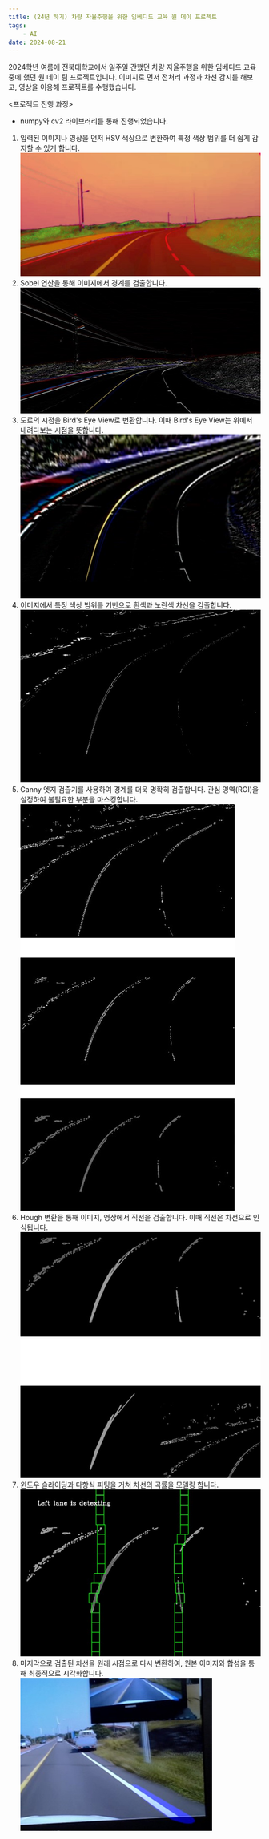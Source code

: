 ```yaml
---
title: (24년 하기) 차량 자율주행을 위한 임베디드 교육 원 데이 프로젝트
tags:
    - AI
date: 2024-08-21
---
```


2024학년 여름에 전북대학교에서 일주일 간했던 차량 자율주행을 위한 임베디드 교육 중에 했던 원 데이 팀 프로젝트입니다. 이미지로 먼저 전처리 과정과 차선 감지를 해보고, 영상을 이용해 프로젝트를 수행했습니다.

<!--more-->

<프로젝트 진행 과정>

- numpy와 cv2 라이브러리를 통해 진행되었습니다.

1. 입력된 이미지나 영상을 먼저 HSV 색상으로 변환하여 특정 색상 범위를 더 쉽게 감지할 수 있게 합니다.
![screenshot](screenshot1.jpg)
2. Sobel 연산을 통해 이미지에서 경계를 검출합니다.
![screenshot](screenshot2.jpg)
3. 도로의 시점을 Bird's Eye View로 변환합니다. 이때 Bird's Eye View는 위에서 내려다보는 시점을 뜻합니다.
![screenshot](screenshot3.jpg)
4. 이미지에서 특정 색상 범위를 기반으로 흰색과 노란색 차선을 검출합니다.
![screenshot](screenshot4.jpg)
5. Canny 엣지 검출기를 사용하여 경계를 더욱 명확히 검출합니다. 관심 영역(ROI)을 설정하여 불필요한 부분을 마스킹합니다.
![screenshot](screenshot5.jpg)
6. Hough 변환을 통해 이미지, 영상에서 직선을 검출합니다. 이때 직선은 차선으로 인식됩니다.
![screenshot](screenshot6.jpg)
7. 윈도우 슬라이딩과 다항식 피팅을 거쳐 차선의 곡률을 모델링 합니다.
![screenshot](screenshot7.jpg)
8. 마지막으로 검출된 차선을 원래 시점으로 다시 변환하여, 원본 이미지와 합성을 통해 최종적으로 시각화합니다.
![screenshot](screenshot8.jpg)